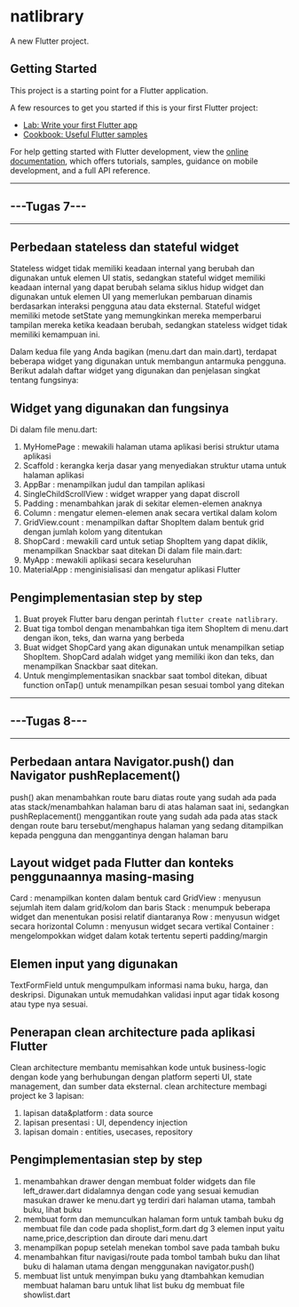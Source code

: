 # natlibrary

A new Flutter project.

## Getting Started

This project is a starting point for a Flutter application.

A few resources to get you started if this is your first Flutter project:

- [Lab: Write your first Flutter app](https://docs.flutter.dev/get-started/codelab)
- [Cookbook: Useful Flutter samples](https://docs.flutter.dev/cookbook)

For help getting started with Flutter development, view the
[online documentation](https://docs.flutter.dev/), which offers tutorials,
samples, guidance on mobile development, and a full API reference.

---
## ---Tugas 7---
---

## **Perbedaan stateless dan stateful widget**
Stateless widget tidak memiliki keadaan internal yang berubah dan digunakan untuk elemen UI statis, sedangkan stateful widget memiliki keadaan internal yang dapat berubah selama siklus hidup widget dan digunakan untuk elemen UI yang memerlukan pembaruan dinamis berdasarkan interaksi pengguna atau data eksternal. Stateful widget memiliki metode setState yang memungkinkan mereka memperbarui tampilan mereka ketika keadaan berubah, sedangkan stateless widget tidak memiliki kemampuan ini. 

Dalam kedua file yang Anda bagikan (menu.dart dan main.dart), terdapat beberapa widget yang digunakan untuk membangun antarmuka pengguna. Berikut adalah daftar widget yang digunakan dan penjelasan singkat tentang fungsinya:

## **Widget yang digunakan dan fungsinya**
Di dalam file menu.dart:
1. MyHomePage : mewakili halaman utama aplikasi berisi struktur utama aplikasi
2. Scaffold : kerangka kerja dasar yang menyediakan struktur utama untuk halaman aplikasi
3. AppBar : menampilkan judul dan tampilan aplikasi
4. SingleChildScrollView : widget wrapper yang dapat discroll
5. Padding : menambahkan jarak di sekitar elemen-elemen anaknya
6. Column : mengatur elemen-elemen anak secara vertikal dalam kolom
7. GridView.count : menampilkan daftar ShopItem dalam bentuk grid dengan jumlah kolom yang ditentukan
8. ShopCard : mewakili card untuk setiap ShopItem yang dapat diklik, menampilkan Snackbar saat ditekan
Di dalam file main.dart:
1. MyApp : mewakili aplikasi secara keseluruhan
2. MaterialApp : menginisialisasi dan mengatur aplikasi Flutter

## **Pengimplementasian step by step**
1. Buat proyek Flutter baru dengan perintah `flutter create natlibrary`.
2. Buat tiga tombol dengan menambahkan tiga item ShopItem di menu.dart dengan ikon, teks, dan warna yang berbeda
3. Buat widget ShopCard yang akan digunakan untuk menampilkan setiap ShopItem. ShopCard adalah widget yang memiliki ikon dan teks, dan menampilkan Snackbar saat ditekan.
4. Untuk mengimplementasikan snackbar saat tombol ditekan, dibuat function onTap() untuk menampilkan pesan sesuai tombol yang ditekan

---
## ---Tugas 8---
---

## **Perbedaan antara Navigator.push() dan Navigator pushReplacement()**
push() akan menambahkan route baru diatas route yang sudah ada pada atas stack/menambahkan halaman baru di atas halaman saat ini, sedangkan pushReplacement() menggantikan route yang sudah ada pada atas stack dengan route baru tersebut/menghapus halaman yang sedang ditampilkan kepada pengguna dan menggantinya dengan halaman baru

## **Layout widget pada Flutter dan konteks penggunaannya masing-masing**
Card : menampilkan konten dalam bentuk card
GridView : menyusun sejumlah item dalam grid/kolom dan baris
Stack : menumpuk beberapa widget dan menentukan posisi relatif diantaranya
Row : menyusun widget secara horizontal
Column : menyusun widget secara vertikal
Container : mengelompokkan widget dalam kotak tertentu seperti padding/margin

## **Elemen input yang digunakan**
TextFormField untuk mengumpulkam informasi nama buku, harga, dan deskripsi. Digunakan untuk memudahkan validasi input agar tidak kosong atau type nya sesuai.

## **Penerapan clean architecture pada aplikasi Flutter**
Clean architecture membantu memisahkan kode untuk business-logic dengan kode yang berhubungan dengan platform seperti UI, state management, dan sumber data eksternal. clean architecture membagi project ke 3 lapisan:
1. lapisan data&platform : data source
2. lapisan presentasi : UI, dependency injection
3. lapisan domain : entities, usecases, repository

## **Pengimplementasian step by step**
1. menambahkan drawer dengan membuat folder widgets dan file left_drawer.dart didalamnya dengan code yang sesuai kemudian masukan drawer ke menu.dart yg terdiri dari halaman utama, tambah buku, lihat buku
2. membuat form dan memunculkan halaman form untuk tambah buku dg membuat file dan code pada shoplist_form.dart dg 3 elemen input yaitu name,price,description dan diroute dari menu.dart
3. menampilkan popup setelah menekan tombol save pada tambah buku
3. menambahkan fitur navigasi/route pada tombol tambah buku dan lihat buku di halaman utama dengan menggunakan navigator.push()
4. membuat list untuk menyimpan buku yang dtambahkan kemudian membuat halaman baru untuk lihat list buku dg membuat file showlist.dart